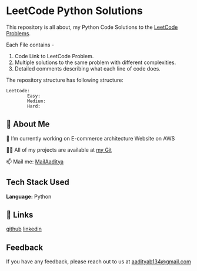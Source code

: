 
# LeetCode Python Solutions
This repository is all about, my Python Code Solutions
to the [LeetCode Problems](https://leetcode.com/LYNXs/).

Each File contains - 

1. Code Link to LeetCode Problem.
2. Multiple solutions to the same problem with different complexities.
3. Detailed comments describing what each line of code does. 


The repository structure has following structure:
```
LeetCode:
        Easy:
        Medium:
        Hard:
```


## 🚀 About Me
🔭 I’m currently working on E-commerce architecture Website on AWS

👨‍💻 All of my projects are available at [my Git](https://github.com/Aaditya-git)

📫 Mail me: [MailAaditya](aadityab134@gmail.com)

## Tech Stack Used

**Language:** Python



## 🔗 Links
[github](https://github.com/Aaditya-git)
[linkedin](https://www.linkedin.com/in/aadityabhilegaonkar/)

## Feedback

If you have any feedback, please reach out to us at aadityab134@gmail.com

